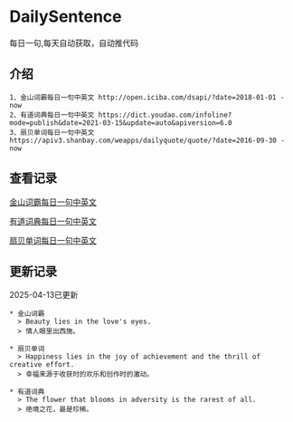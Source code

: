 # DailySentence

每日一句,每天自动获取，自动推代码

## 介绍

```
1、金山词霸每日一句中英文 http://open.iciba.com/dsapi/?date=2018-01-01 - now
2、有道词典每日一句中英文 https://dict.youdao.com/infoline?mode=publish&date=2021-03-15&update=auto&apiversion=6.0
3、扇贝单词每日一句中英文 https://apiv3.shanbay.com/weapps/dailyquote/quote/?date=2016-09-30 - now
```

## 查看记录

[金山词霸每日一句中英文](./data/iciba/)

[有道词典每日一句中英文](./data/youdao/)

[扇贝单词每日一句中英文](./data/shanbay/)

## 更新记录
2025-04-13已更新 
```
* 金山词霸
  > Beauty lies in the love's eyes.
  > 情人眼里出西施。

* 扇贝单词
  > Happiness lies in the joy of achievement and the thrill of creative effort.
  > 幸福来源于收获时的欢乐和创作时的激动。

* 有道词典
  > The flower that blooms in adversity is the rarest of all.
  > 绝境之花，最是珍稀。

```
